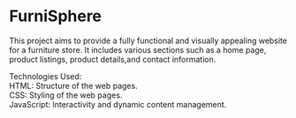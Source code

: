 # FurniSphere

This project aims to provide a fully functional and visually appealing website for a furniture store. It includes various sections such as a home page, product listings, product details,and contact information.

Technologies Used:</br>
HTML: Structure of the web pages.</br>
CSS: Styling of the web pages.</br>
JavaScript: Interactivity and dynamic content management.</br>
